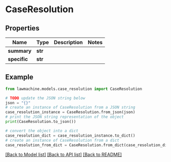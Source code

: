 # CaseResolution


## Properties

Name | Type | Description | Notes
------------ | ------------- | ------------- | -------------
**summary** | **str** |  | 
**specific** | **str** |  | 

## Example

```python
from lawmachine.models.case_resolution import CaseResolution

# TODO update the JSON string below
json = "{}"
# create an instance of CaseResolution from a JSON string
case_resolution_instance = CaseResolution.from_json(json)
# print the JSON string representation of the object
print(CaseResolution.to_json())

# convert the object into a dict
case_resolution_dict = case_resolution_instance.to_dict()
# create an instance of CaseResolution from a dict
case_resolution_from_dict = CaseResolution.from_dict(case_resolution_dict)
```
[[Back to Model list]](../README.md#documentation-for-models) [[Back to API list]](../README.md#documentation-for-api-endpoints) [[Back to README]](../README.md)


